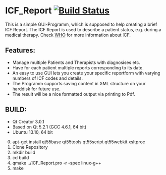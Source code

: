 # ICF_Report [![Build Status](https://travis-ci.org/loaded02/ICF_Report.svg?branch=master)](https://travis-ci.org/loaded02/ICF_Report)

This is a simple GUI-Programm, which is supposed to help creating a brief ICF Report.
 The ICF Report is used to describe a patient status, e.g. during a medical therapy. 
Check [WHO](http://www.who.int/classifications/icf/en/) for more information about ICF.

## Features:
  * Manage multiple Patients and Therapists with diagnosises etc. 
  * Have for each patient multiple reports corresponding to its date. 
  * An easy to use GUI lets you create your specific reportform with varying numbers of ICF codes and details. 
  * The Programm supports saving content in XML structure on your harddisk for future use. 
  * The result will be a nice formatted output via printing to Pdf.

## BUILD:

  * Qt Creator 3.0.1
  * Based on Qt 5.2.1 (GCC 4.6.1, 64 bit)
  * Ubuntu 13.10, 64 bit

  0. apt-get install qt55base qt55tools qt55script qt55webkit xsltproc
  1. Clone Repository
  2. mkdir build
  3. cd build
  4. qmake ../ICF_Report.pro -r -spec linux-g++
  5. make
